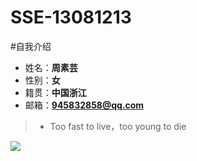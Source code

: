 # SSE-13081213
       
#自我介绍


* 姓名：**周素芸**
* 性别：**女**
* 籍贯：**中国浙江**
* 邮箱：**945832858@qq.com**


>* Too fast to live，too young to die

![](http://imgsrc.baidu.com/forum/pic/item/b3606699a9014c0825a085850e7b02087bf4f438.jpg)



